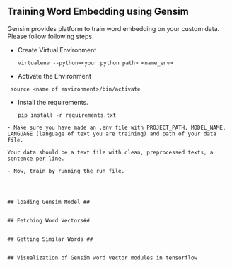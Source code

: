## Training Word Embedding using Gensim ##

Gensim provides platform to train word embedding on your custom data. Please follow following steps.

- Create Virtual Environment
  ```
  virtualenv --python=<your python path> <name_env>

  ```
- Activate the Environment
 ```
  source <name of environment>/bin/activate

 ```
- Install the requirements.
  ```
  pip install -r requirements.txt
 ```
- Make sure you have made an .env file with PROJECT_PATH, MODEL_NAME, LANGUAGE (language of text you are training) and path of your data file.

 Your data should be a text file with clean, preprocessed texts, a sentence per line.

- Now, train by running the run file.




## loading Gensim Model ##


## Fetching Word Vectors##


## Getting Similar Words ##


## Visualization of Gensim word vector modules in tensorflow





